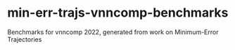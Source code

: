 # min-err-trajs-vnncomp-benchmarks
Benchmarks for vnncomp 2022, generated from work on Minimum-Error Trajectories
